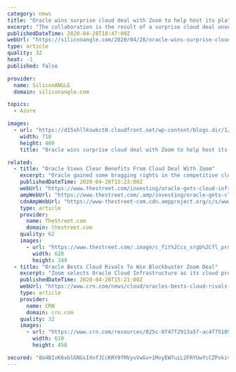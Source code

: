 ```yaml
---
category: news
title: "Oracle wins surprise cloud deal with Zoom to help host its platform"
excerpt: "The collaboration is the result of a surprise cloud deal unveiled today under which Zoom has shifted some of its videoconferencing infrastructure to Oracle Cloud. The value of the contract is not being disclosed,"
publishedDateTime: 2020-04-28T18:47:00Z
webUrl: "https://siliconangle.com/2020/04/28/oracle-wins-surprise-cloud-deal-zoom-help-host-platform/"
type: article
quality: 32
heat: -1
published: false

provider:
  name: SiliconANGLE
  domain: siliconangle.com

topics:
  - Azure

images:
  - url: "https://d15shllkswkct0.cloudfront.net/wp-content/blogs.dir/1/files/2020/04/oracle.png"
    width: 718
    height: 400
    title: "Oracle wins surprise cloud deal with Zoom to help host its platform"

related:
  - title: "Oracle Views Clear Benefits From Cloud Deal With Zoom"
    excerpt: "Oracle gained some bragging rights in the competitive cloud infrastructure sector after landing a deal with Zoom Video."
    publishedDateTime: 2020-04-28T15:23:00Z
    webUrl: "https://www.thestreet.com/investing/oracle-gets-cloud-infrastructure-deal-with-zoom-video"
    ampWebUrl: "https://www.thestreet.com/.amp/investing/oracle-gets-cloud-infrastructure-deal-with-zoom-video"
    cdnAmpWebUrl: "https://www-thestreet-com.cdn.ampproject.org/c/s/www.thestreet.com/.amp/investing/oracle-gets-cloud-infrastructure-deal-with-zoom-video"
    type: article
    provider:
      name: TheStreet.com
      domain: thestreet.com
    quality: 62
    images:
      - url: "https://www.thestreet.com/.image/c_fit%2Ccs_srgb%2Cfl_progressive%2Cq_auto:good%2Cw_620/MTY4NjQ3NDk5MDMzNjE4MDU1/oracles-cloud-guru-on-how-cloud-services-will-transform-companies-and-oracle-itself.jpg"
        width: 620
        height: 349
  - title: "Oracle Bests Cloud Rivals To Win Blockbuster Zoom Deal"
    excerpt: "Zoom selects Oracle Cloud Infrastructure as its cloud provider to help them scale video communications during the coronavirus pandemic."
    publishedDateTime: 2020-04-28T15:21:00Z
    webUrl: "https://www.crn.com/news/cloud/oracles-bests-cloud-rivals-to-win-blockbuster-zoom-deal"
    type: article
    provider:
      name: CRN
      domain: crn.com
    quality: 32
    images:
      - url: "https://www.crn.com/resources/025c-0f47f2913a57-ac4f75105e9d-1000/oracle-hq-front.jpg"
        width: 610
        height: 458

secured: "8o4BIoK6xblGNGsIXnfJCcKRY9fMVyvVwGu+1MvyEW7uiL2FRYUwYcCZPxkivfUeYxCQi18qkqReLXQKZlEfVq/IUxqWKsE+hXWaDgGqsaiREcxOyiLG54+cxrZ2yPdeXtGz2nucS9t7vVu/LWCeVZXnb4/k1b7XoBJgFKTKOhFdQE+KStLU/VQtAmip32yj0wLIOkM67B3x6th1OHr/zgotJV9+AInnD6s1nb70GK54cM0Qmx1FcGuN9skot3sYHatfd0GVsMbEOZpv4zXzli6PJRribHRybSPOrgJ6xavNqj6SpnhpoaKGCoSkEboU;9VdQpuRSlEjWuFBGMtiuQg=="
---
```


